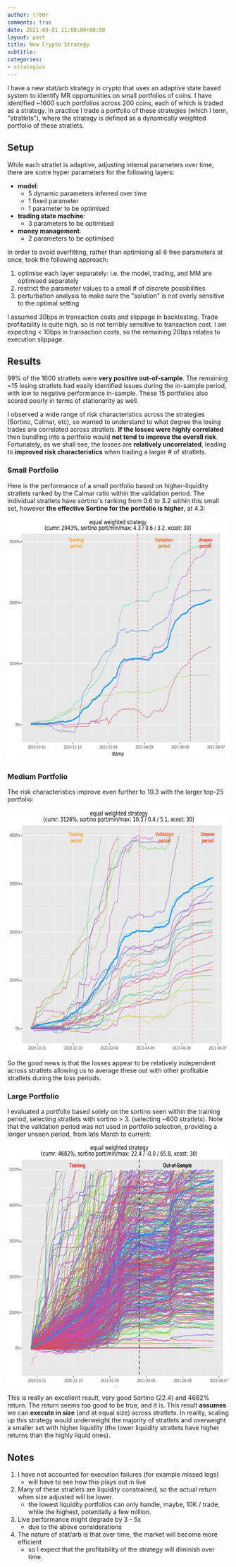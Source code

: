 ```yaml
---
author: tr8dr
comments: true
date: 2021-09-01 11:00:00+00:00
layout: post
title: New Crypto Strategy
subtitle:
categories:
- strategies
---
```

I have a new stat/arb strategy in crypto that uses an adaptive state based system to identify MR opportunities
on small portfolios of coins.  I have identified ~1600 such portfolios across 200 coins, each of which is traded
as a strategy.  In practice I trade a portfolio of these strategies (which I term, "stratlets"), where the strategy
is defined as a dynamically weighted portfolio of these stratlets.

## Setup
While each stratlet is adaptive, adjusting internal parameters over time, there are some hyper parameters for the
following layers:

- __model__:
  * 5 dynamic parameters inferred over time
  * 1 fixed parameter
  * 1 parameter to be optimised
- __trading state machine__:
  * 3 parameters to be optimised
- __money management__:
  * 2 parameters to be optimised

In order to avoid overfitting, rather than optimising all 6 free parameters at once, took the following approach:

1. optimise each layer separately:  i.e. the model, trading, and MM are optimised separately
2. restrict the parameter values to a small # of discrete possibilities
3. perturbation analysis to make sure the "solution" is not overly sensitive to the optimal setting

I assumed 30bps in transaction costs and slippage in backtesting.  Trade profitability is quite high, so is not terribly
sensitive to transaction cost.  I am expecting < 10bps in transaction costs, so the remaining 20bps relates to execution slippage.

## Results
99% of the 1600 stratlets were __very positive out-of-sample__.  The remaining ~15 losing stratlets had easily identified
issues during the in-sample period, with low to negative performance in-sample.  These 15 portfolios also scored poorly
in terms of stationarity as well.

I observed a wide range of risk characteristics across the strategies (Sortino, Calmar, etc), so wanted to understand to
what degree the losing trades are correlated across stratlets.  __If the losses were highly correlated__ then bundling into a portfolio
would __not tend to improve the overall risk__.  Fortunately, as we shall see, the losses are __relatively uncorrelated__, leading to
__improved risk characteristics__ when trading a larger # of stratlets.

### Small Portfolio
Here is the performance of a small portfolio based on higher-liquidity stratlets ranked by the Calmar ratio within the validation period.
The individual stratlets have sortino's ranking from 0.6 to 3.2 within this small set, however __the effective Sortino for the
portfolio is higher__, at 4.3:

<img src="/assets/2021-09-01/top-5.png" width="700" height="550" />

### Medium Portfolio
The risk characteristics improve even further to 10.3 with the larger top-25 portfolio:

<img src="/assets/2021-09-01/top-25.png" width="700" height="550" />

So the good news is that the losses appear to be relatively independent across stratlets allowing us to average these out
with other profitable stratlets during the loss periods.

### Large Portfolio
I evaluated a portfolio based solely on the sortino seen within the training period, selecting stratlets with sortino > 3.
(selecting ~600 stratlets).  Note that the validation period was not used in portfolio
selection, providing a longer unseen period, from late March to current:

<img src="/assets/2021-09-01/all.png" width="700" height="550" />

This is really an excellent result, very good Sortino (22.4) and 4682% return.  The return seems too good to be true,
and it is.  This result __assumes__ we can __execute in size__ (and at equal size) across stratlets.   In reality, scaling up
this strategy would underweight the majority of stratlets and overweight a smaller set with higher liquidity (the 
lower liquidity stratlets have higher returns than the highly liquid ones).

## Notes
1. I have not accounted for execution failures (for example missed legs)
   * will have to see how this plays out in live
2. Many of these stratlets are liquidity constrained, so the actual return when size adjusted will be lower.
   * the lowest liquidity portfolios can only handle, maybe, 10K / trade, while the highest, potentially a few
     million.
3. Live performance might degrade by 3 - 5x
   * due to the above considerations
4. The nature of stat/arb is that over time, the market will become more efficient
   * so I expect that the profitability of the strategy will diminish over time.

